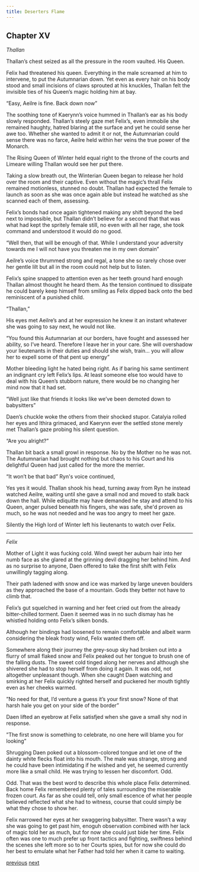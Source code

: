```yaml
---
title: Deserters Flame
---
```

## Chapter XV
*Thallan* 

Thallan’s chest seized as all the pressure in the room vaulted. His Queen.

Felix had threatened his queen. Everything in the male screamed at him to intervene, to put the Autumnarian down. Yet even as every hair on his body stood and small incisions of claws sprouted at his knuckles, Thallan felt the invisible ties of his Queen’s magic holding him at bay.

“Easy, Aeilre is fine. Back down now”

The soothing tone of Kaerynn’s voice hummed in Thallan’s ear as his body slowly responded. Thallan’s steely gaze met Felix’s, even immobile she remained haughty, hatred blaring at the surface and yet he could sense her awe
too. Whether she wanted to admit it or not, the Autumnarian could sense there was no farce, Aeilre held within her veins the true power of the Monarch. 

The Rising Queen of Winter held equal right to the throne of the courts and Limeare willing Thallan would see her put there.

Taking a slow breath out, the Winterian Queen began to release her hold over the room and their captive. Even without the magic’s thrall Felix remained motionless, stunned no doubt. Thallan had expected the female to launch as soon as she was once again able but instead he watched as she scanned each of them, assessing. 

Felix’s bonds had once again tightened making any shift beyond the bed next to impossible, but Thallan didn’t believe for a second that that was what had kept the spritely female still, no even with all her rage, she took command and understood it would do no good.

“Well then, that will be enough of that. While I understand your adversity towards me I will not have you threaten me in my own domain”

Aeilre’s voice thrummed strong and regal, a tone she so rarely chose over her gentle lilt but all in the room could not help but to listen. 

Felix’s spine snapped to attention even as her teeth ground hard enough Thallan almost thought he heard them. As the tension continued to dissipate he could barely keep himself from smiling as Felix dipped back onto the bed reminiscent of a punished child.

“Thallan,”

His eyes met Aeilre’s and at her expression he knew it an instant whatever she was going to say next, he would not like.

“You found this Autumnarian at our borders, have fought and assessed her ability, so I’ve heard. Therefore I leave her in your care. She will overshadow your lieutenants in their duties and should she wish, train... you will allow her to expell some of that pent up energy”

Mother bleeding light he hated being right. As if baring his same sentiment an indignant cry left Felix’s lips. At least someone else too would have to deal with his Queen’s stubborn nature, there would be no changing her mind
now that it had set.

“Well just like that friends it looks like we’ve been demoted down to babysitters”

Daen’s chuckle woke the others from their shocked stupor. Catalyia rolled her eyes and Ithira grimaced, and Kaerynn ever the settled stone merely met Thallan’s gaze probing his silent question. 

“Are you alright?”

Thallan bit back a small growl in response. No by the Mother no he was not. The Autumnarian had brought nothing but chaos to his Court and his delightful Queen had just called for the more the merrier.

“It won’t be that bad” Ryn's voice continued,

Yes yes it would. Thallan shook his head, turning away from Ryn he instead watched Aeilre, waiting until she gave a small nod and moved to stalk back down the hall. While ediquitte may have demanded he stay and attend to his Queen, anger pulsed beneath his fingers, she was safe, she'd proven as much, so he was not needed and he was too angry to meet her gaze. 

Silently the High lord of Winter left his lieutenants to watch over Felix.

***

*Felix* 

Mother of Light it was fucking cold. Wind swept her auburn hair into her numb face as she glared at the grinning devil dragging her behind him. And as no surprise to anyone, Daen offered to take the first shift with Felix unwillingly tagging along.

Their path ladened with snow and ice was marked by large uneven boulders as they approached the base of a mountain. Gods they better not have to climb that. 

Felix’s gut squelched in warning and her feet cried out from the already bitter-chilled torment. Daen it seemed was in no such dismay has he whistled holding onto Felix’s silken bonds. 

Although her bindings had loosened
to remain comfortable and albeit warm considering the bleak frosty wind, Felix
wanted them off.

Somewhere along their journey the grey-soup sky had broken out into a flurry of small flaked snow and Felix peaked out her tongue to brush one of the falling dusts. The sweet cold tinged along her nerves and although she shivered she had to stop herself from doing it again. It was odd, not altogether unpleasant
though. When she caught Daen watching and smirking at her Felix quickly righted herself and puckered her mouth tightly even as her cheeks warmed.

”No need for that, I’d venture a guess it’s your first snow? None of that harsh hale you get on your side of the border”

Daen lifted an eyebrow at Felix satisfjed when she gave a small shy nod
in response.

”The first snow is something to celebrate, no one here will blame you for looking”

Shrugging Daen poked out a blossom-colored tongue and let one of the dainty white flecks float into his mouth. The male was strange, strong and he could have been intimidating if he wished and yet, he seemed currently
more like a small child. He was trying to lessen her discomfort. Odd.

Odd. That was the best word to describe this whole place Felix determined. Back home Felix remembered plenty of tales surrounding the
miserable frozen court. As far as she could tell, only small escence of what her
people believed reflected what she had to witness, course that could simply be
what they chose to show her.

Felix narrowed her eyes at her swaggering babysitter. There wasn’t a way she was going to get past him, enoguh observation combined with her lack of magic told her as much, but for now she could just bide her time. Felix often was one to much prefer up front tactics and fighting, swiftness behind the scenes she
left more so to her Courts spies, but for now she could do her best to emulate what her Father had told her when it came to waiting.

[previous](desertflame-36.html)
[next](desertflame-38.html)
